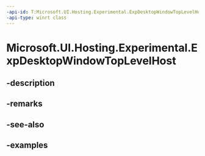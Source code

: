 ```yaml
---
-api-id: T:Microsoft.UI.Hosting.Experimental.ExpDesktopWindowTopLevelHost
-api-type: winrt class
---
```


# Microsoft.UI.Hosting.Experimental.ExpDesktopWindowTopLevelHost

<!--
public sealed class ExpDesktopWindowTopLevelHost : Microsoft.UI.Composition.Experimental.IExpContentTopLevelHost
-->


## -description

## -remarks

## -see-also

## -examples


